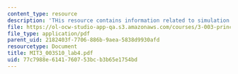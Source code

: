```yaml
---
content_type: resource
description: 'THis resource contains information related to simulation of solar cells. '
file: https://ol-ocw-studio-app-qa.s3.amazonaws.com/courses/3-003-principles-of-engineering-practice-spring-2010/77c7988e6141760753bcb3b65e1754bd_MIT3_003S10_lab4.pdf
file_type: application/pdf
parent_uid: 2182403f-7706-886b-9aea-5838d9930afd
resourcetype: Document
title: MIT3_003S10_lab4.pdf
uid: 77c7988e-6141-7607-53bc-b3b65e1754bd
---
```

